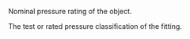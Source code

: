 Nominal pressure rating of the object.


<!-- comment -->


The test or rated pressure classification of the fitting.

